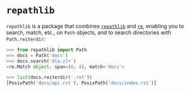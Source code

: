 # `repathlib`

`repathlib` is a package that combines
[`repathlib`](https://docs.python.org/3/library/pathlib.html) and
[`re`](https://docs.python.org/3/library/re.html), enabling you to
search, match, etc., on `Path` objects, and to search directories with
`Path.reiterdir`: 

```python
>>> from repathlib import Path
>>> docs = Path('docs')
>>> docs.search('d[a-z]+')
<re.Match object; span=(0, 4), match='docs'>
```

```python
>>> list(docs.reiterdir('.rst'))
[PosixPath('docs/api.rst'), PosixPath('docs/index.rst')]
```
